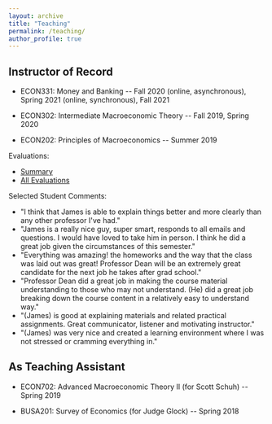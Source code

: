 ```yaml
---
layout: archive
title: "Teaching"
permalink: /teaching/
author_profile: true
---
```


## Instructor of Record

- ECON331: Money and Banking -- Fall 2020 (online, asynchronous), Spring 2021 (online, synchronous), Fall 2021

- ECON302: Intermediate Macroeconomic Theory -- Fall 2019, Spring 2020

- ECON202: Principles of Macroeconomics -- Summer 2019

Evaluations:
- [Summary](/files/SEI_summary.pdf)
- [All Evaluations](/files/SEI_combined_WVU.pdf)
             
Selected Student Comments:
- "I think that James is able to explain things better and more clearly than any other professor I've had."
- "James is a really nice guy, super smart, responds to all emails and questions. I would have loved to take him in person. I think he did a great job given the circumstances of this semester."
- "Everything was amazing! the homeworks and the way that the class was laid out was great! Professor Dean will be an extremely great candidate for the next job he takes after grad school."
- "Professor Dean did a great job in making the course material understanding to those who may not understand. (He) did a great job breaking down the course content in a relatively easy to understand way."
- "(James) is good at explaining materials and related practical assignments. Great communicator, listener and motivating instructor."
- "(James) was very nice and created a learning environment where I was not stressed or cramming everything in."

## As Teaching Assistant

- ECON702: Advanced Macroeconomic Theory II (for Scott Schuh) -- Spring 2019

- BUSA201: Survey of Economics (for Judge Glock) -- Spring 2018


